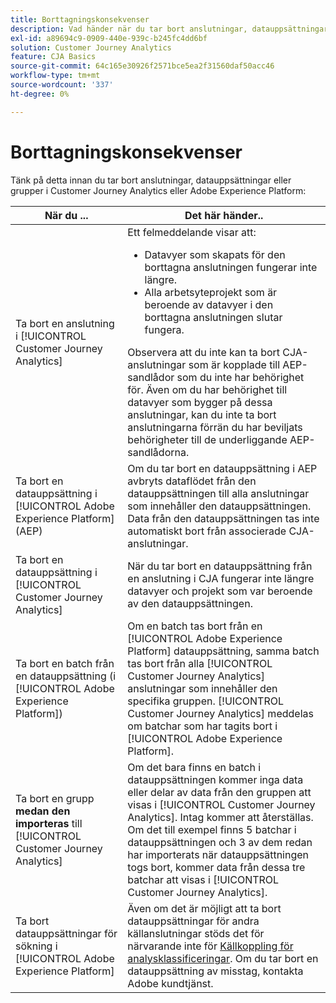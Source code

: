 ```yaml
---
title: Borttagningskonsekvenser
description: Vad händer när du tar bort anslutningar, datauppsättningar eller grupper i Customer Journey Analytics eller Adobe Experience Platform.
exl-id: a89694c9-0909-440e-939c-b245fc4dd6bf
solution: Customer Journey Analytics
feature: CJA Basics
source-git-commit: 64c165e30926f2571bce5ea2f31560daf50acc46
workflow-type: tm+mt
source-wordcount: '337'
ht-degree: 0%

---
```


# Borttagningskonsekvenser

Tänk på detta innan du tar bort anslutningar, datauppsättningar eller grupper i Customer Journey Analytics eller Adobe Experience Platform:

| När du ... | Det här händer.. |
| --- | --- |
| Ta bort en anslutning i [!UICONTROL Customer Journey Analytics] | Ett felmeddelande visar att:<ul><li>Datavyer som skapats för den borttagna anslutningen fungerar inte längre.</li><li> Alla arbetsyteprojekt som är beroende av datavyer i den borttagna anslutningen slutar fungera.</li></ul>Observera att du inte kan ta bort CJA-anslutningar som är kopplade till AEP-sandlådor som du inte har behörighet för. Även om du har behörighet till datavyer som bygger på dessa anslutningar, kan du inte ta bort anslutningarna förrän du har beviljats behörigheter till de underliggande AEP-sandlådorna. |
| Ta bort en datauppsättning i [!UICONTROL Adobe Experience Platform] (AEP) | Om du tar bort en datauppsättning i AEP avbryts dataflödet från den datauppsättningen till alla anslutningar som innehåller den datauppsättningen. Data från den datauppsättningen tas inte automatiskt bort från associerade CJA-anslutningar. |
| Ta bort en datauppsättning i [!UICONTROL Customer Journey Analytics] | När du tar bort en datauppsättning från en anslutning i CJA fungerar inte längre datavyer och projekt som var beroende av den datauppsättningen. |
| Ta bort en batch från en datauppsättning (i [!UICONTROL Adobe Experience Platform]) | Om en batch tas bort från en [!UICONTROL Adobe Experience Platform] datauppsättning, samma batch tas bort från alla [!UICONTROL Customer Journey Analytics] anslutningar som innehåller den specifika gruppen. [!UICONTROL Customer Journey Analytics] meddelas om batchar som har tagits bort i [!UICONTROL Adobe Experience Platform]. |
| Ta bort en grupp **medan den importeras** till [!UICONTROL Customer Journey Analytics] | Om det bara finns en batch i datauppsättningen kommer inga data eller delar av data från den gruppen att visas i [!UICONTROL Customer Journey Analytics]. Intag kommer att återställas. Om det till exempel finns 5 batchar i datauppsättningen och 3 av dem redan har importerats när datauppsättningen togs bort, kommer data från dessa tre batchar att visas i [!UICONTROL Customer Journey Analytics]. |
| Ta bort datauppsättningar för sökning i [!UICONTROL Adobe Experience Platform] | Även om det är möjligt att ta bort datauppsättningar för andra källanslutningar stöds det för närvarande inte för [Källkoppling för analysklassificeringar](https://experienceleague.adobe.com/docs/experience-platform/sources/ui-tutorials/create/adobe-applications/classifications.html). Om du tar bort en datauppsättning av misstag, kontakta Adobe kundtjänst. |
